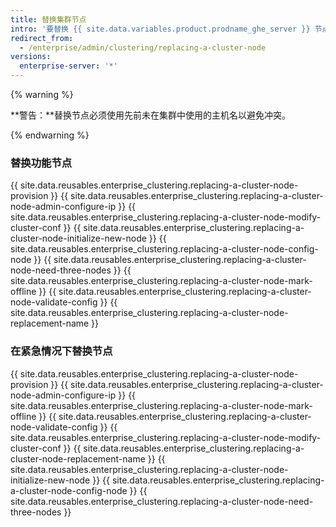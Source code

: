 ```yaml
---
title: 替换集群节点
intro: '要替换 {{ site.data.variables.product.prodname_ghe_server }} 节点，必须在集群配置文件 (cluster.conf) 中将受影响的节点标记为离线，然后添加替换节点。 如果节点发生故障，或者添加具有更多资源的节点以提高性能，则可能需要执行此操作。'
redirect_from:
  - /enterprise/admin/clustering/replacing-a-cluster-node
versions:
  enterprise-server: '*'
---
```


{% warning %}

**警告：**替换节点必须使用先前未在集群中使用的主机名以避免冲突。

{% endwarning %}

### 替换功能节点
{{ site.data.reusables.enterprise_clustering.replacing-a-cluster-node-provision }}
{{ site.data.reusables.enterprise_clustering.replacing-a-cluster-node-admin-configure-ip }}
{{ site.data.reusables.enterprise_clustering.replacing-a-cluster-node-modify-cluster-conf }}
{{ site.data.reusables.enterprise_clustering.replacing-a-cluster-node-initialize-new-node }}
{{ site.data.reusables.enterprise_clustering.replacing-a-cluster-node-config-node }}
{{ site.data.reusables.enterprise_clustering.replacing-a-cluster-node-need-three-nodes }}
{{ site.data.reusables.enterprise_clustering.replacing-a-cluster-node-mark-offline }}
{{ site.data.reusables.enterprise_clustering.replacing-a-cluster-node-validate-config }}
{{ site.data.reusables.enterprise_clustering.replacing-a-cluster-node-replacement-name }}

### 在紧急情况下替换节点
{{ site.data.reusables.enterprise_clustering.replacing-a-cluster-node-provision }}
{{ site.data.reusables.enterprise_clustering.replacing-a-cluster-node-admin-configure-ip }}
{{ site.data.reusables.enterprise_clustering.replacing-a-cluster-node-mark-offline }}
{{ site.data.reusables.enterprise_clustering.replacing-a-cluster-node-validate-config }}
{{ site.data.reusables.enterprise_clustering.replacing-a-cluster-node-modify-cluster-conf }}
{{ site.data.reusables.enterprise_clustering.replacing-a-cluster-node-replacement-name }}
{{ site.data.reusables.enterprise_clustering.replacing-a-cluster-node-initialize-new-node }}
{{ site.data.reusables.enterprise_clustering.replacing-a-cluster-node-config-node }}
{{ site.data.reusables.enterprise_clustering.replacing-a-cluster-node-need-three-nodes }}
